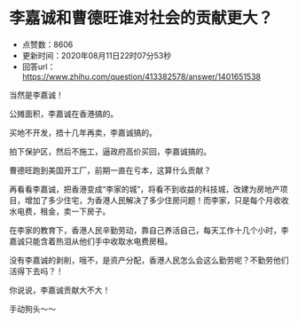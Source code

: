# 李嘉诚和曹德旺谁对社会的贡献更大？
- 点赞数：8606
- 更新时间：2020年08月11日22时07分53秒
- 回答url：https://www.zhihu.com/question/413382578/answer/1401651538
<body>
 <p data-pid="IfcVgsGW">当然是李嘉诚！</p>
 <p data-pid="w9vG0k4d">公摊面积，李嘉诚在香港搞的。</p>
 <p data-pid="r-zjAtEv">买地不开发，捂十几年再卖，李嘉诚搞的。</p>
 <p data-pid="dtruNB7F">拍下保护区，然后不施工，逼政府高价买回，李嘉诚搞的。</p>
 <p data-pid="FW97VO1_">曹德旺跑到美国开工厂，前期一直在亏本，这算什么贡献？</p>
 <p data-pid="y_JilQkn">再看看李嘉诚，把香港变成“李家的城”，将看不到收益的科技城，改建为房地产项目，增加了多少住宅，为香港人民解决了多少住房问题！而李家，只是每个月收收水电费，租金，卖一下房子。</p>
 <p data-pid="UiX_FjJO">在李家的教育下，香港人民辛勤劳动，靠自己养活自己，每天工作十几个小时，李嘉诚只能含着热泪从他们手中收取水电费房租。</p>
 <p data-pid="FXZXgSqP">没有李嘉诚的剥削，哦不，是资产分配，香港人民怎么会这么勤劳呢？不勤劳他们活得下去吗？！</p>
 <p data-pid="sJNJhl8l">你说说，李嘉诚贡献大不大！</p>
 <p data-pid="ya2yl6YG">手动狗头～～</p>
</body>